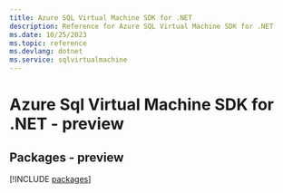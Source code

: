 ```yaml
---
title: Azure SQL Virtual Machine SDK for .NET
description: Reference for Azure SQL Virtual Machine SDK for .NET
ms.date: 10/25/2023
ms.topic: reference
ms.devlang: dotnet
ms.service: sqlvirtualmachine
---
```

# Azure Sql Virtual Machine SDK for .NET - preview
## Packages - preview
[!INCLUDE [packages](sql-virtual-machine-index.md)]
